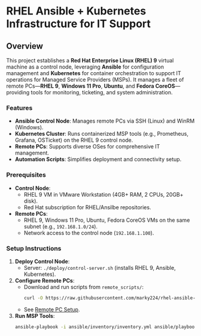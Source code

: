 # RHEL Ansible + Kubernetes Infrastructure for IT Support

## Overview
This project establishes a **Red Hat Enterprise Linux (RHEL) 9** virtual machine as a control node, leveraging **Ansible** for configuration management and **Kubernetes** for container orchestration to support IT operations for Managed Service Providers (MSPs). It manages a fleet of remote PCs—**RHEL 9**, **Windows 11 Pro**, **Ubuntu**, and **Fedora CoreOS**—providing tools for monitoring, ticketing, and system administration.

### Features
- **Ansible Control Node**: Manages remote PCs via SSH (Linux) and WinRM (Windows).
- **Kubernetes Cluster**: Runs containerized MSP tools (e.g., Prometheus, Grafana, OSTicket) on the RHEL 9 control node.
- **Remote PCs**: Supports diverse OSes for comprehensive IT management.
- **Automation Scripts**: Simplifies deployment and connectivity setup.

### Prerequisites
- **Control Node**:
  - RHEL 9 VM in VMware Workstation (4GB+ RAM, 2 CPUs, 20GB+ disk).
  - Red Hat subscription for RHEL/Ansilbe repositories.
- **Remote PCs**:
  - RHEL 9, Windows 11 Pro, Ubuntu, Fedora CoreOS VMs on the same subnet (e.g., `192.168.1.0/24`).
  - Network access to the control node (`192.168.1.100`).

### Setup Instructions
1. **Deploy Control Node**:
   - Server: `./deploy/control-server.sh` (installs RHEL 9, Ansible, Kubernetes).
2. **Configure Remote PCs**:
   - Download and run scripts from `remote_scripts/`:
     ```bash
     curl -O https://raw.githubusercontent.com/marky224/rhel-ansible-k8s-it-support/main/remote_scripts/<script_name>
     ```
   - See [Remote PC Setup](#remote-pc-setup).
3. **Run MSP Tools**:
   ```bash
   ansible-playbook -i ansible/inventory/inventory.yml ansible/playbooks/msp_support.yml --vault-password-file ~/.vault_pass.txt
